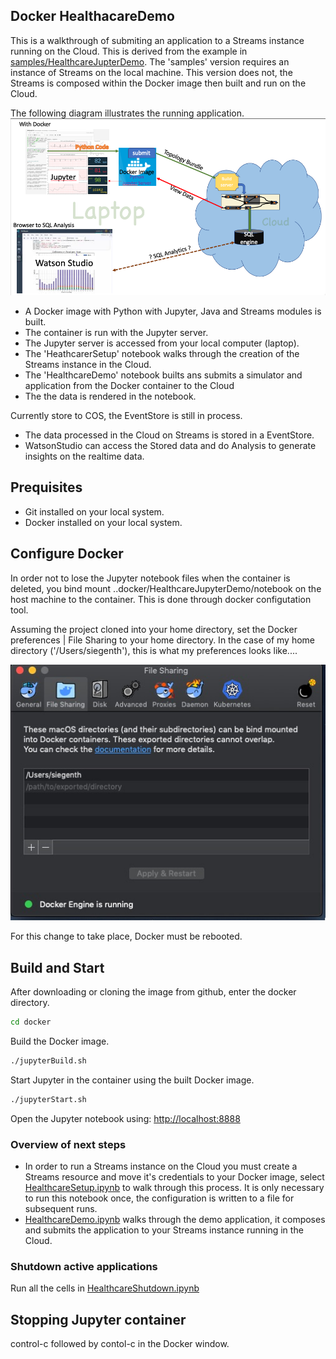 ## Docker HealthacareDemo

This is a walkthrough of submiting an application to a Streams instance running on the Cloud. This is derived from 
the example in [samples/HealthcareJupterDemo](../samples/HealthcareJupyterDemo). The 'samples' version
requires an instance of Streams on the local machine. This version does not, the Streams is composed within 
the Docker image then built and run on the Cloud.


The following diagram illustrates the running application. 
![File Sharing](HealthcareJupyterDemo/notebooks/images/dockerSQL.png)

- A Docker image with Python with Jupyter, Java and Streams modules is built. 
- The container is run with the Jupyter server.
- The Jupyter server is accessed from your local computer (laptop).
- The 'HeathcarerSetup' notebook walks through the creation of the Streams instance in the Cloud.
- The 'HealthcareDemo' notebook builts ans submits a simulator and application from the Docker container to the Cloud
- The the data is rendered in the notebook. 

Currently store to COS, the EventStore is still in process. 
- The data processed in the Cloud on Streams is stored in a EventStore. 
- WatsonStudio can access the Stored data and do Analysis to generate insights on the realtime data.

## Prequisites 

* Git installed on your local system. 
* Docker installed on your local system.

## Configure Docker
In order not to lose the Jupyter notebook files when the container is
deleted, you bind mount ..docker/HealthcareJupyterDemo/notebook on the host
machine to the container. This is done through docker configutation tool. 

Assuming the project cloned into your home directory, set the Docker preferences | File Sharing 
to your home directory. In the case of my home  directory ('/Users/siegenth'), this is what my preferences looks like....

![File Sharing](images/fileSharing.jpg)

For this change to take place, Docker must be rebooted. 


## Build and Start

After downloading or cloning the image from github, enter the docker directory.

```bash
cd docker
```

Build the Docker image. 
```bash
./jupyterBuild.sh

```
Start Jupyter in the container using the built Docker image.
```bash
./jupyterStart.sh
```
Open the Jupyter notebook using: [http://localhost:8888](http://localhost:8888)


### Overview of next steps

* In order to run a Streams instance on the Cloud you must create a Streams resource and move it's credentials to your
Docker image, select [HealthcareSetup.ipynb](http://localhost:8888/HealthcareSetup.ipynb) to walk through this process. 
It is only necessary to run this notebook once, the configuration is written to a file for subsequent runs.
* [HealthcareDemo.ipynb](http://localhost:8888/HealthcareDemo.ipynb) walks through the demo application, it composes and 
submits the application to your Streams instance running in the Cloud.   

### Shutdown active applications

Run all the cells in  [HealthcareShutdown.ipynb](http://localhost:8888/HealthcareShutdown.ipynb)


## Stopping Jupyter container
control-c followed by contol-c in the Docker window.




